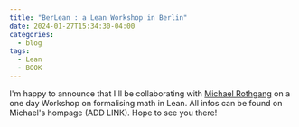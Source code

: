 ```yaml
---
title: "BerLean : a Lean Workshop in Berlin"
date: 2024-01-27T15:34:30-04:00
categories:
  - blog
tags:
  - Lean
  - BOOK
---
```


I'm happy to announce that I'll be collaborating with [Michael Rothgang](https://www2.mathematik.hu-berlin.de/~rothganm/) on a one day Workshop on formalising math in Lean. All infos can be found on Michael's hompage (ADD LINK). Hope to see you there!
